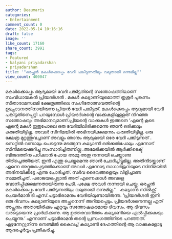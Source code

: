```yaml
---
author: Beaumaris
categories:
- Entertainment
comment_count: 0
date: 2022-05-14 10:16:16
draft: false
image: ''
like_count: 17160
share_count: 3991
tags:
- Featured
- kalyani priyadarshan
- priyadarshan
title: '"ഒരച്ഛൻ മകൾക്കൊപ്പം വേദി പങ്കിടുന്നതിലും വലുതായി ഒന്നുമില്ല"'
view_count: 400047
---
```


മകൾക്കൊപ്പം ആദ്യമായി വേദി പങ്കിട്ടതിന്റെ സന്തോഷത്തിലാണ് സംവിധായകൻ പ്രിയദർശൻ . മകൾ കല്യാണിയുമൊത്ത് തൃശൂർ പൂങ്കുന്നം സീതാരാമസ്വാമി ക്ഷേത്രത്തിലെ സംഗീതോത്സവത്തിന്റെ ഉദ്ഘാടനത്തിനായിരുന്നു പ്രിയൻ വേദി പങ്കിട്ടത്. മകൾക്കൊപ്പം ആദ്യമായി വേദി പങ്കിട്ടതിനെപ്പറ്റി പറയുമ്പോൾ‌ പ്രിയദർശന്റെ വാക്കുകളിലുള്ളത് നിറഞ്ഞ സന്തോഷവും അഭിമാനവുമാണ്.പ്രിയന്റെ വാക്കുകൾ ഇങ്ങനെ ‘എന്റെ കൂടെ എന്റെ മകൾ ഇതുപോലെ ഒരു വേദിയിലിരിക്കുമെന്നു ഞാ‍ൻ ഒരിക്കലും കരുതിയിട്ടില്ല. അവൾ സിനിമയിൽ അഭിനയിക്കുമെന്നും കരുതിയിട്ടില്ല. ഒരു ക്ഷേത്ര മുറ്റത്തുവച്ചാണ് അവളും ഞാനും ആദ്യമായി ഒരേ വേദി പങ്കിടുന്നത് . സെറ്റിൽ വന്നാലും പെട്ടെന്നു മടങ്ങുന്ന കല്യാണി ഒരിക്കൽപോലും എന്നോട് സിനിമയെക്കുറിച്ചു സംസാരിച്ചിരുന്നില്ല .അമേരിക്കയിൽ ആർക്കിടെക്ട് ബിരുദത്തിനു പഠിക്കാൻ പോയ അമ്മു അതു നന്നായി ചെയ്താണു തിരിച്ചെത്തിയത്. ഇനി എന്തു ചെയ്യുമെന്നു ഞാൻ ചോദിച്ചിട്ടുമില്ല. അതിനിടയ്ക്കാണ് എന്നെ അദ്ഭുതപ്പെടുത്തിക്കൊണ്ട് അവൾ എന്നോടു നാഗാർജുനയുടെ സിനിമയിൽ അഭിനയിക്കട്ടേ എന്നു ചോദിച്ചത്. സർവ ദൈവങ്ങളെയും വിളിച്ചാണു സമ്മതിച്ചത്. പരാജയപ്പെട്ടാൽ അത് എന്നെക്കാൾ അവളെ വേദനിപ്പിക്കുമെന്നതായിരുന്നു പേടി. പക്ഷേ അവൾ നന്നായി ചെയ്തു. ഒരച്ഛൻ മകൾക്കൊപ്പം വേദി പങ്കിടുന്നതിലും വലുതായി ഒന്നുമില്ല.’’ &nbsp; കല്യാൺ സിൽക്സ് ചെയർമാൻ ടി.എസ്.പട്ടാഭിരാമനും വേദിയിലുണ്ടായിരുന്നു. ‘പ്രിയദർശൻ ഇനി ഒരു ദിവസം കല്യാണിയുടെ അച്ഛനെന്ന് അറിയപ്പെടും. പ്രിയദർശനെന്നല്ല ഏത് അച്ഛനും അതായിരിക്കും ഏറ്റവും സന്തോഷകരമായ ദിവസം. ആ ദിവസം വരട്ടെയെന്നു പ്രാർഥിക്കുന്നു. ആ ഉത്തരവാദിത്തം കല്യാണിയെ ഏൽപ്പിക്കുകയും ചെയ്യുന്നു.’ എന്നാണ് പട്ടാഭിരാമൻ തന്റെ പ്രസംഗത്തിനിടെ പറഞ്ഞത്. എഴുന്നേറ്റുനിന്നു നെഞ്ചിൽ കൈവച്ച് കല്യാണി ദേഹത്തിന്റെ ആ വാക്കുകളോടു ആദരപൂർവ്വം പ്രതികരിച്ചു.